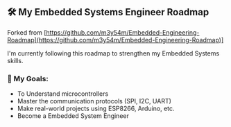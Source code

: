## 🛠️ My Embedded Systems Engineer Roadmap

Forked from [https://github.com/m3y54m/Embedded-Engineering-Roadmap](https://github.com/m3y54m/Embedded-Engineering-Roadmap)]

I'm currently following this roadmap to strengthen my Embedded Systems skills.

### 🧠 My Goals:
- To Understand microcontrollers
- Master the communication protocols (SPI, I2C, UART)
- Make real-world projects using ESP8266, Arduino, etc.
- Become a Embedded System Engineer


